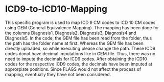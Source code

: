 # ICD9-to-ICD10-Mapping
This specific program is used to map ICD 9 CM codes to ICD 10 CM codes using GEM (General Equivalence Mapping). 
The mapping has been done for the columns Diagnosis1, Diagnosis2, Diagnosis3, Diagnosis4 and Diagnosis5.
In the code, the GEM file has been read from the folder, thus the path has the folder name at first. Whereas the GEM file has been directly uploaded, so while executing please change the path. 
These ICD9 codes donot have decimal imputations like in GEM file. Thus, there was no need to impute the decimals for ICD9 codes. 
After obtaining the ICD10 codes for the respective ICD9 codes, the decimals have been imputed at approrpiate positions. 
Since FLAGS would not affect the process of mapping, eventually they have not been considered. 
